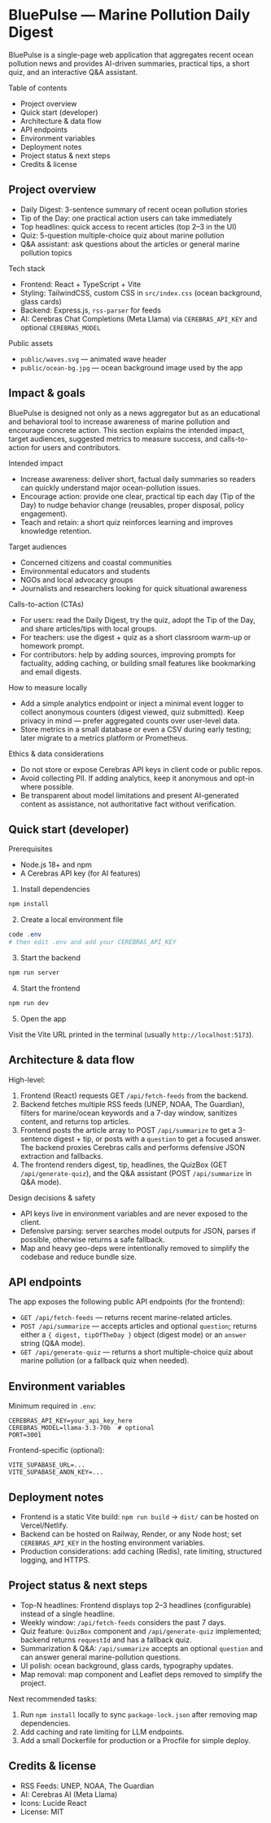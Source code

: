 <!-- Consolidated README: combines quickstart, architecture, deployment, and project summary into one file -->

# BluePulse — Marine Pollution Daily Digest

BluePulse is a single-page web application that aggregates recent ocean pollution news and provides AI-driven summaries, practical tips, a short quiz, and an interactive Q&A assistant.

Table of contents
- Project overview
- Quick start (developer)
- Architecture & data flow
- API endpoints
- Environment variables
- Deployment notes
- Project status & next steps
- Credits & license

## Project overview

- Daily Digest: 3-sentence summary of recent ocean pollution stories
- Tip of the Day: one practical action users can take immediately
- Top headlines: quick access to recent articles (top 2–3 in the UI)
- Quiz: 5-question multiple-choice quiz about marine pollution
- Q&A assistant: ask questions about the articles or general marine pollution topics

Tech stack
- Frontend: React + TypeScript + Vite
- Styling: TailwindCSS, custom CSS in `src/index.css` (ocean background, glass cards)
- Backend: Express.js, `rss-parser` for feeds
- AI: Cerebras Chat Completions (Meta Llama) via `CEREBRAS_API_KEY` and optional `CEREBRAS_MODEL`

Public assets
- `public/waves.svg` — animated wave header
- `public/ocean-bg.jpg` — ocean background image used by the app

## Impact & goals

BluePulse is designed not only as a news aggregator but as an educational and behavioral tool to increase awareness of marine pollution and encourage concrete action. This section explains the intended impact, target audiences, suggested metrics to measure success, and calls-to-action for users and contributors.

Intended impact
- Increase awareness: deliver short, factual daily summaries so readers can quickly understand major ocean-pollution issues.
- Encourage action: provide one clear, practical tip each day (Tip of the Day) to nudge behavior change (reusables, proper disposal, policy engagement).
- Teach and retain: a short quiz reinforces learning and improves knowledge retention.

Target audiences
- Concerned citizens and coastal communities
- Environmental educators and students
- NGOs and local advocacy groups
- Journalists and researchers looking for quick situational awareness

Calls-to-action (CTAs)
- For users: read the Daily Digest, try the quiz, adopt the Tip of the Day, and share articles/tips with local groups.
- For teachers: use the digest + quiz as a short classroom warm-up or homework prompt.
- For contributors: help by adding sources, improving prompts for factuality, adding caching, or building small features like bookmarking and email digests.

How to measure locally
- Add a simple analytics endpoint or inject a minimal event logger to collect anonymous counters (digest viewed, quiz submitted). Keep privacy in mind — prefer aggregated counts over user-level data.
- Store metrics in a small database or even a CSV during early testing; later migrate to a metrics platform or Prometheus.

Ethics & data considerations
- Do not store or expose Cerebras API keys in client code or public repos.
- Avoid collecting PII. If adding analytics, keep it anonymous and opt-in where possible.
- Be transparent about model limitations and present AI-generated content as assistance, not authoritative fact without verification.
## Quick start (developer)

Prerequisites
- Node.js 18+ and npm
- A Cerebras API key (for AI features)

1) Install dependencies

```powershell
npm install
```

2) Create a local environment file

```powershell
code .env
# then edit .env and add your CEREBRAS_API_KEY
```

3) Start the backend

```powershell
npm run server
```

4) Start the frontend

```powershell
npm run dev
```

5) Open the app

Visit the Vite URL printed in the terminal (usually `http://localhost:5173`).

## Architecture & data flow

High-level:

1. Frontend (React) requests GET `/api/fetch-feeds` from the backend.
2. Backend fetches multiple RSS feeds (UNEP, NOAA, The Guardian), filters for marine/ocean keywords and a 7-day window, sanitizes content, and returns top articles.
3. Frontend posts the article array to POST `/api/summarize` to get a 3-sentence digest + tip, or posts with a `question` to get a focused answer. The backend proxies Cerebras calls and performs defensive JSON extraction and fallbacks.
4. The frontend renders digest, tip, headlines, the QuizBox (GET `/api/generate-quiz`), and the Q&A assistant (POST `/api/summarize` in Q&A mode).

Design decisions & safety
- API keys live in environment variables and are never exposed to the client.
- Defensive parsing: server searches model outputs for JSON, parses if possible, otherwise returns a safe fallback.
- Map and heavy geo-deps were intentionally removed to simplify the codebase and reduce bundle size.

## API endpoints

The app exposes the following public API endpoints (for the frontend):

- `GET /api/fetch-feeds` — returns recent marine-related articles.
- `POST /api/summarize` — accepts articles and optional `question`; returns either a `{ digest, tipOfTheDay }` object (digest mode) or an `answer` string (Q&A mode).
- `GET /api/generate-quiz` — returns a short multiple-choice quiz about marine pollution (or a fallback quiz when needed).

## Environment variables

Minimum required in `.env`:

```text
CEREBRAS_API_KEY=your_api_key_here
CEREBRAS_MODEL=llama-3.3-70b  # optional
PORT=3001
```

Frontend-specific (optional):

```text
VITE_SUPABASE_URL=...
VITE_SUPABASE_ANON_KEY=...
```

## Deployment notes

- Frontend is a static Vite build: `npm run build` → `dist/` can be hosted on Vercel/Netlify.
- Backend can be hosted on Railway, Render, or any Node host; set `CEREBRAS_API_KEY` in the hosting environment variables.
- Production considerations: add caching (Redis), rate limiting, structured logging, and HTTPS.

## Project status & next steps

- Top-N headlines: Frontend displays top 2–3 headlines (configurable) instead of a single headline.
- Weekly window: `/api/fetch-feeds` considers the past 7 days.
- Quiz feature: `QuizBox` component and `/api/generate-quiz` implemented; backend returns `requestId` and has a fallback quiz.
- Summarization & Q&A: `/api/summarize` accepts an optional `question` and can answer general marine-pollution questions.
- UI polish: ocean background, glass cards, typography updates.
- Map removal: map component and Leaflet deps removed to simplify the project.

Next recommended tasks:
1. Run `npm install` locally to sync `package-lock.json` after removing map dependencies.
2. Add caching and rate limiting for LLM endpoints.
3. Add a small Dockerfile for production or a Procfile for simple deploy.

## Credits & license

- RSS Feeds: UNEP, NOAA, The Guardian
- AI: Cerebras AI (Meta Llama)
- Icons: Lucide React
- License: MIT



